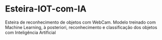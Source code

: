 # Esteira-IOT-com-IA
Esteira de reconhecimento de objetos com WebCam. Modelo treinado com Machine Learning, à posteriori, reconhecimento e classificação dos objetos com Inteligência Artificial 
